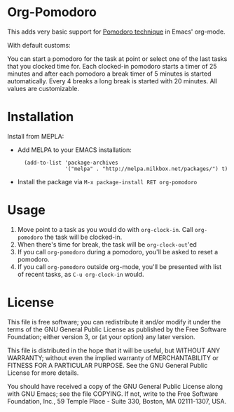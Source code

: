 Org-Pomodoro
============

This adds very basic support for
[Pomodoro technique](http://www.pomodorotechnique.com/)
in Emacs' org-mode.

With default customs:

You can start a pomodoro for the task at point or select one of the
last tasks that you clocked time for. Each clocked-in pomodoro
starts a timer of 25 minutes and after each pomodoro a break timer of
5 minutes is started automatically. Every 4 breaks a long break is
started with 20 minutes. All values are customizable.

Installation
===========

 Install from MEPLA:

 * Add MELPA to your EMACS installation:

         (add-to-list 'package-archives
                      '("melpa" . "http://melpa.milkbox.net/packages/") t)

 * Install the package via `M-x package-install RET org-pomodoro`

Usage
=====

 1. Move point to a task as you would do with `org-clock-in`.
    Call `org-pomodoro` the task will be clocked-in.
 2. When there's time for break, the task will be `org-clock-out`'ed
 3. If you call `org-pomodoro` during a pomodoro, you'll be asked to reset
    a pomodoro.
 4. If you call `org-pomodoro` outside org-mode, you'll be presented
    with list of recent tasks, as `C-u org-clock-in` would.

License
=======

This file is free software; you can redistribute it and/or modify
it under the terms of the GNU General Public License as published by
the Free Software Foundation; either version 3, or (at your option)
any later version.

This file is distributed in the hope that it will be useful,
but WITHOUT ANY WARRANTY; without even the implied warranty of
MERCHANTABILITY or FITNESS FOR A PARTICULAR PURPOSE.  See the
GNU General Public License for more details.

You should have received a copy of the GNU General Public License
along with GNU Emacs; see the file COPYING.  If not, write to
the Free Software Foundation, Inc., 59 Temple Place - Suite 330,
Boston, MA 02111-1307, USA.
